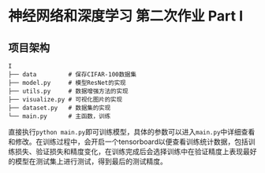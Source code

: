 # 神经网络和深度学习 第二次作业 Part I

## 项目架构

```{plain}
I
├── data         # 保存CIFAR-100数据集
├── model.py     # 模型ResNet的实现
├── utils.py     # 数据增强方法的实现
├── visualize.py # 可视化图片的实现
├── dataset.py   # 数据集的实现
└── main.py      # 主函数，训练
```

直接执行`python main.py`即可训练模型，具体的参数可以进入`main.py`中详细查看和修改。在训练过程中，会开启一个tensorboard以便查看训练统计数据，包括训练损失、验证损失和精度变化，在训练完成后会选择训练中在验证精度上表现最好的模型在测试集上进行测试，得到最后的测试精度。
